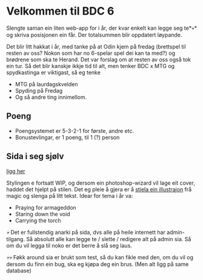 # Velkommen til BDC 6
Slengte saman ein liten web-app for i år, der kvar enkelt kan legge seg te*💀* og skriva posisjonen ein får. Der totalsummen blir oppdatert løypande.

Det blir litt hakkat i år, med tanke på at Odin kjem på fredag (brettspel til resten av oss? Nokon som har no 6-spelar spel dei kan ta med?) og brødrene som ska te Herand. Det var forslag om at resten av oss også tok ein tur.
Så det blir kanskje ikkje tid til alt, men tenker BDC x MTG og spydkastinga er viktigast, så eg tenke 
* MTG på laurdagskvelden
* Spyding på Fredag
* Og så andre ting innimellom.

## Poeng
- Poengsystemet er 5-3-2-1 for første, andre etc.
- Bonustevlingar, er 1 poeng, til 1 (?) person

## Sida i seg sjølv
[ligg her](https://github.com/Magnus-KF/bdc-react)


Stylingen e fortsatt WIP, og dersom ein photoshop-wizard vil lage eit cover, haddet det hjelpt på stilen. Det eg pleie å gjera er å [stjela ein illustrajon](https://docs.google.com/document/d/1hkQjtH5QyEFHKzkYmsOYdFyzt1QfGZ0jyeGUDDUZI6I/edit) frå magic og slenga på litt tekst.
Idear for tema i år va:
- Praying for armageddon 
- Staring down the void
- Carrying the torch

*💀* Det er fullstendig anarki på sida, dvs alle på heile internett har admin-tilgang. Så absolutt alle kan legge te / slette / redigere alt på admin sia. Så om du vil legga til noko er det berre å slå seg laus.

*💀💀* Føkk around sia er brukt som test, så du kan fikle med den, om du vil og dersom du finn ein bug, ska eg kjøpa deg ein brus. (Men alt ligg på same database)